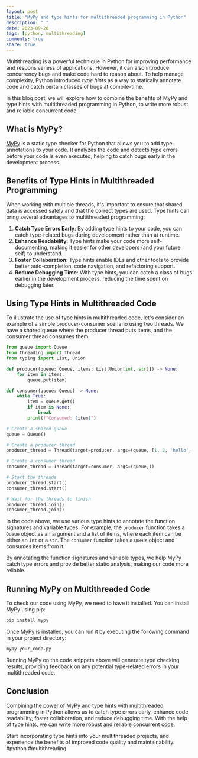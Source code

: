 ```yaml
---
layout: post
title: "MyPy and type hints for multithreaded programming in Python"
description: " "
date: 2023-09-20
tags: [python, multithreading]
comments: true
share: true
---
```


Multithreading is a powerful technique in Python for improving performance and responsiveness of applications. However, it can also introduce concurrency bugs and make code hard to reason about. To help manage complexity, Python introduced *type hints* as a way to statically annotate code and catch certain classes of bugs at compile-time.

In this blog post, we will explore how to combine the benefits of MyPy and type hints with multithreaded programming in Python, to write more robust and reliable concurrent code.

## What is MyPy?

[MyPy](http://mypy-lang.org/) is a static type checker for Python that allows you to add type annotations to your code. It analyzes the code and detects type errors before your code is even executed, helping to catch bugs early in the development process.

## Benefits of Type Hints in Multithreaded Programming

When working with multiple threads, it's important to ensure that shared data is accessed safely and that the correct types are used. Type hints can bring several advantages to multithreaded programming:

1. **Catch Type Errors Early**: By adding type hints to your code, you can catch type-related bugs during development rather than at runtime.
2. **Enhance Readability**: Type hints make your code more self-documenting, making it easier for other developers (and your future self) to understand.
3. **Foster Collaboration**: Type hints enable IDEs and other tools to provide better auto-completion, code navigation, and refactoring support.
4. **Reduce Debugging Time**: With type hints, you can catch a class of bugs earlier in the development process, reducing the time spent on debugging later.

## Using Type Hints in Multithreaded Code

To illustrate the use of type hints in multithreaded code, let's consider an example of a simple producer-consumer scenario using two threads. We have a shared queue where the producer thread puts items, and the consumer thread consumes them.

```python
from queue import Queue
from threading import Thread
from typing import List, Union

def producer(queue: Queue, items: List[Union[int, str]]) -> None:
    for item in items:
        queue.put(item)

def consumer(queue: Queue) -> None:
    while True:
        item = queue.get()
        if item is None:
            break
        print(f"Consumed: {item}")

# Create a shared queue
queue = Queue()

# Create a producer thread
producer_thread = Thread(target=producer, args=(queue, [1, 2, 'hello', 3, 'world']))

# Create a consumer thread
consumer_thread = Thread(target=consumer, args=(queue,))

# Start the threads
producer_thread.start()
consumer_thread.start()

# Wait for the threads to finish
producer_thread.join()
consumer_thread.join()
```

In the code above, we use various type hints to annotate the function signatures and variable types. For example, the `producer` function takes a `Queue` object as an argument and a list of items, where each item can be either an `int` or a `str`. The `consumer` function takes a `Queue` object and consumes items from it.

By annotating the function signatures and variable types, we help MyPy catch type errors and provide better static analysis, making our code more reliable.

## Running MyPy on Multithreaded Code

To check our code using MyPy, we need to have it installed. You can install MyPy using pip:

```bash
pip install mypy
```

Once MyPy is installed, you can run it by executing the following command in your project directory:

```bash
mypy your_code.py
```

Running MyPy on the code snippets above will generate type checking results, providing feedback on any potential type-related errors in your multithreaded code.

## Conclusion

Combining the power of MyPy and type hints with multithreaded programming in Python allows us to catch type errors early, enhance code readability, foster collaboration, and reduce debugging time. With the help of type hints, we can write more robust and reliable concurrent code.

Start incorporating type hints into your multithreaded projects, and experience the benefits of improved code quality and maintainability. #python #multithreading